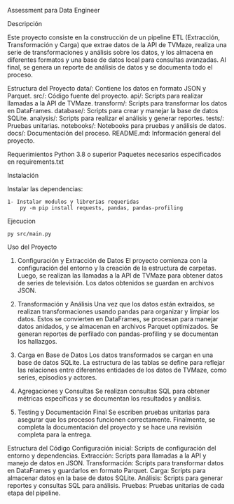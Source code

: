 Assessment para Data Engineer

Descripción

Este proyecto consiste en la construcción de un pipeline ETL (Extracción, Transformación y Carga) que extrae datos de la API de TVMaze, realiza una serie de transformaciones y análisis sobre los datos, y los almacena en diferentes formatos y una base de datos local para consultas avanzadas. Al final, se genera un reporte de análisis de datos y se documenta todo el proceso.

Estructura del Proyecto
data/: Contiene los datos en formato JSON y Parquet.
src/: Código fuente del proyecto.
api/: Scripts para realizar llamadas a la API de TVMaze.
transform/: Scripts para transformar los datos en DataFrames.
database/: Scripts para crear y manejar la base de datos SQLite.
analysis/: Scripts para realizar el análisis y generar reportes.
tests/: Pruebas unitarias.
notebooks/: Notebooks para pruebas y análisis de datos.
docs/: Documentación del proceso.
README.md: Información general del proyecto.

Requerimientos
Python 3.8 o superior
Paquetes necesarios especificados en requirements.txt

Instalación

Instalar las dependencias:

    1- Instalar modulos y librerias requeridas
        py -m pip install requests, pandas, pandas-profiling


Ejecucion

    py src/main.py

Uso del Proyecto
1. Configuración y Extracción de Datos
El proyecto comienza con la configuración del entorno y la creación de la estructura de carpetas. Luego, se realizan las llamadas a la API de TVMaze para obtener datos de series de televisión. Los datos obtenidos se guardan en archivos JSON.

2. Transformación y Análisis
Una vez que los datos están extraídos, se realizan transformaciones usando pandas para organizar y limpiar los datos. Estos se convierten en DataFrames, se procesan para manejar datos anidados, y se almacenan en archivos Parquet optimizados. Se generan reportes de perfilado con pandas-profiling y se documentan los hallazgos.

3. Carga en Base de Datos
Los datos transformados se cargan en una base de datos SQLite. La estructura de las tablas se define para reflejar las relaciones entre diferentes entidades de los datos de TVMaze, como series, episodios y actores.

4. Agregaciones y Consultas
Se realizan consultas SQL para obtener métricas específicas y se documentan los resultados y análisis.

5. Testing y Documentación Final
Se escriben pruebas unitarias para asegurar que los procesos funcionen correctamente. Finalmente, se completa la documentación del proyecto y se hace una revisión completa para la entrega.

Estructura del Código
Configuración inicial: Scripts de configuración del entorno y dependencias.
Extracción: Scripts para llamadas a la API y manejo de datos en JSON.
Transformación: Scripts para transformar datos en DataFrames y guardarlos en formato Parquet.
Carga: Scripts para almacenar datos en la base de datos SQLite.
Análisis: Scripts para generar reportes y consultas SQL para análisis.
Pruebas: Pruebas unitarias de cada etapa del pipeline.